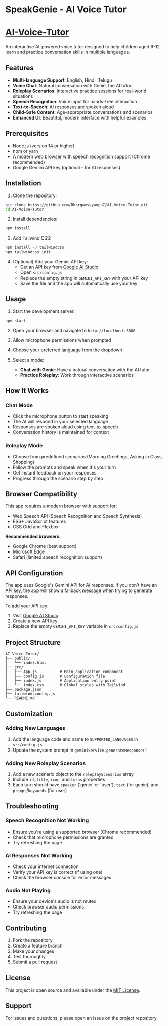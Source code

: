 # SpeakGenie - AI Voice Tutor
# [AI-Voice-Tutor](https://ai-voice-tutor-mu.vercel.app/) 
An interactive AI-powered voice tutor designed to help children aged 6-12 learn and practice conversation skills in multiple languages.

## Features

- **Multi-language Support**: English, Hindi, Telugu
- **Voice Chat**: Natural conversation with Genie, the AI tutor
- **Roleplay Scenarios**: Interactive practice sessions for real-world situations
- **Speech Recognition**: Voice input for hands-free interaction
- **Text-to-Speech**: AI responses are spoken aloud
- **Child-Safe Content**: Age-appropriate conversations and scenarios
- **Enhanced UI**: Beautiful, modern interface with helpful examples

## Prerequisites

- Node.js (version 14 or higher)
- npm or yarn
- A modern web browser with speech recognition support (Chrome recommended)
- Google Gemini API key (optional - for AI responses)

## Installation

1. Clone the repository:
```bash
git clone https://github.com/Bhargavsayampu7/AI-Voice-Tutor.git
cd AI-Voice-Tutor
```

2. Install dependencies:
```bash
npm install
```

3. Add Tailwind CSS:
```bash
npm install -D tailwindcss
npx tailwindcss init
```

4. (Optional) Add your Gemini API key:
   - Get an API key from [Google AI Studio](https://makersuite.google.com/app/apikey)
   - Open `src/config.js`
   - Replace the empty string in `GEMINI_API_KEY` with your API key
   - Save the file and the app will automatically use your key

## Usage

1. Start the development server:
```bash
npm start
```

2. Open your browser and navigate to `http://localhost:3000`

3. Allow microphone permissions when prompted

4. Choose your preferred language from the dropdown

5. Select a mode:
   - **Chat with Genie**: Have a natural conversation with the AI tutor
   - **Practice Roleplay**: Work through interactive scenarios

## How It Works

### Chat Mode
- Click the microphone button to start speaking
- The AI will respond in your selected language
- Responses are spoken aloud using text-to-speech
- Conversation history is maintained for context

### Roleplay Mode
- Choose from predefined scenarios (Morning Greetings, Asking in Class, Shopping)
- Follow the prompts and speak when it's your turn
- Get instant feedback on your responses
- Progress through the scenario step by step

## Browser Compatibility

This app requires a modern browser with support for:
- Web Speech API (Speech Recognition and Speech Synthesis)
- ES6+ JavaScript features
- CSS Grid and Flexbox

**Recommended browsers:**
- Google Chrome (best support)
- Microsoft Edge
- Safari (limited speech recognition support)

## API Configuration

The app uses Google's Gemini API for AI responses. If you don't have an API key, the app will show a fallback message when trying to generate responses.

To add your API key:
1. Visit [Google AI Studio](https://makersuite.google.com/app/apikey)
2. Create a new API key
3. Replace the empty `GEMINI_API_KEY` variable in `src/config.js`

## Project Structure

```
AI-Voice-Tutor/
├── public/
│   └── index.html
├── src/
│   ├── App.js          # Main application component
│   ├── config.js       # Configuration file
│   ├── index.js        # Application entry point
│   └── index.css       # Global styles with Tailwind
├── package.json
├── tailwind.config.js
└── README.md
```

## Customization

### Adding New Languages
1. Add the language code and name to `SUPPORTED_LANGUAGES` in `src/config.js`
2. Update the system prompt in `geminiService.generateResponse()`

### Adding New Roleplay Scenarios
1. Add a new scenario object to the `roleplayScenarios` array
2. Include `id`, `title`, `icon`, and `turns` properties
3. Each turn should have `speaker` ('genie' or 'user'), `text` (for genie), and `prompt`/`keywords` (for user)

## Troubleshooting

### Speech Recognition Not Working
- Ensure you're using a supported browser (Chrome recommended)
- Check that microphone permissions are granted
- Try refreshing the page

### AI Responses Not Working
- Check your internet connection
- Verify your API key is correct (if using one)
- Check the browser console for error messages

### Audio Not Playing
- Ensure your device's audio is not muted
- Check browser audio permissions
- Try refreshing the page

## Contributing

1. Fork the repository
2. Create a feature branch
3. Make your changes
4. Test thoroughly
5. Submit a pull request

## License

This project is open source and available under the [MIT License](LICENSE).

## Support

For issues and questions, please open an issue on the project repository.
